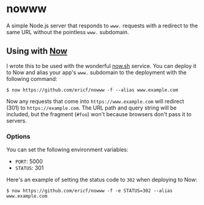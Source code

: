 nowww
=====

A simple Node.js server that responds to `www.` requests with a redirect to the same URL without the pointless `www.` subdomain.

## Using with [Now][now]

I wrote this to be used with the wonderful [now.sh][now] service. You can deploy it to Now and alias your app's `www.` subdomain to the deployment with the following command:

```
$ now https://github.com/ericf/nowww -f --alias www.example.com
```

Now any requests that come into `https://www.example.com` will redirect (301) to `https://example.com`. The URL path and query string will be included, but the fragment (`#foo`) won't because browsers don't pass it to servers.

### Options

You can set the following environment variables:

- `PORT`: 5000
- `STATUS`: 301

Here's an example of setting the status code to `302` when deploying to Now:

```
$ now https://github.com/ericf/nowww -f -e STATUS=302 --alias www.example.com
```

[now]: https://zeit.co/now
